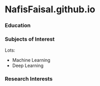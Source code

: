 # NafisFaisal.github.io

### Education


### Subjects of Interest
Lots:
- Machine Learning
- Deep Learning


### Research Interests
